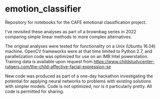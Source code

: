 # emotion_classifier
Repository for notebooks for the CAFE emotional classification project.

I've revisited these analyses as part of a brownbag series in 2022 comparing
simple linear methods to more complex alternatives.

The original analyses were tested for functionality on a Unix (Ubuntu 16.04)
machine. OpenCV frameworks were at that time limited to Python 2.7, and
parallelization code was optimized for use on an IMB Intel powerstation.
Training data is available upon request from
https://www.childstudycenter-rutgers.com/the-child-affective-facial-expression-se

New code was produced as part of a one-day hackathon investigating the potential
for applying neural networks to problems with existing solutions with simpler
models. Code is not optimized, nor is it particularly pretty. All code is
permitted for sharing. 

